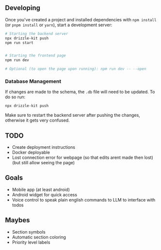 ## Developing

Once you've created a project and installed dependencies with `npm install` (or `pnpm install` or `yarn`), start a development server:

```sh
# Starting the backend server
npx drizzle-kit push
npm run start


# Starting the frontend page
npm run dev

# Optional (to open the page upon running): npm run dev -- --open
```

### Database Management
If changes are made to the schema, the `.db` file will need to be updated.
To do so run:
```sh
npx drizzle-kit push
```
Make sure to restart the backend server after pushing the changes, otherwise it gets very confused.

## TODO
- Create deployment instructions
- Docker deployable
- Lost connection error for webpage (so that edits arent made then lost) (but still allow seeing the page)

## Goals
- Mobile app (at least android)
- Android widget for quick access
- Voice control to speak plain english commands to LLM to interface with todos

## Maybes
- Section symbols
- Automatic section coloring
- Priority level labels